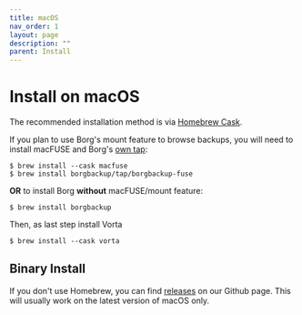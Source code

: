 ```yaml
---
title: macOS
nav_order: 1
layout: page
description: ""
parent: Install
---
```

# Install on macOS

The recommended installation method is via [Homebrew Cask](https://brew.sh/).

If you plan to use Borg's mount feature to browse backups, you will need to install macFUSE and Borg's [own tap](https://github.com/borgbackup/homebrew-tap):

```
$ brew install --cask macfuse
$ brew install borgbackup/tap/borgbackup-fuse
```

**OR** to install Borg **without** macFUSE/mount feature:

```
$ brew install borgbackup
```

Then, as last step install Vorta 

```
$ brew install --cask vorta
```

## Binary Install
If you don't use Homebrew, you can find [releases](https://github.com/borgbase/vorta/releases) on our Github page. This will usually work on the latest version of macOS only.

